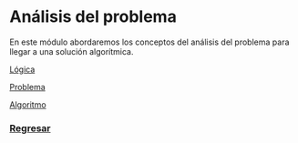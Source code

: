 # Análisis del problema

En este módulo abordaremos los conceptos del análisis del problema para llegar a una solución algorítmica. 


[Lógica](Logica.md)

[Problema](Problema.md)

[Algoritmo](Algoritmo.md)



### [Regresar](../README.md)
